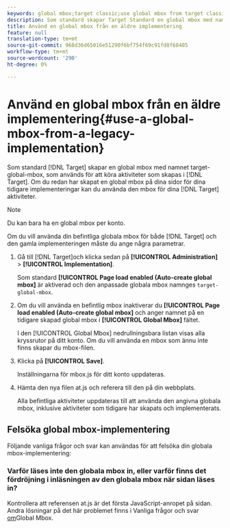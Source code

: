 ```yaml
---
keywords: global mbox;target classic;use global mbox from target classic
description: Som standard skapar Target Standard en global mbox med namnet target-global-mbox, som används för att köra aktiviteter som skapats i Target Standard. Om du redan har skapat en global mbox på sidorna för dina tidigare implementeringar kan du använda den mbox-filen för dina Target Standard-aktiviteter.
title: Använd en global mbox från en äldre implementering
feature: null
translation-type: tm+mt
source-git-commit: 968d36d65016e51290f6bf754f69c91fd8f68405
workflow-type: tm+mt
source-wordcount: '290'
ht-degree: 0%

---
```



# Använd en global mbox från en äldre implementering{#use-a-global-mbox-from-a-legacy-implementation}

Som standard [!DNL Target] skapar en global mbox med namnet target-global-mbox, som används för att köra aktiviteter som skapas i [!DNL Target]. Om du redan har skapat en global mbox på dina sidor för dina tidigare implementeringar kan du använda den mbox för dina [!DNL Target] aktiviteter.

>[!NOTE]
>
>Du kan bara ha en global mbox per konto.

Om du vill använda din befintliga globala mbox för både [!DNL Target] och den gamla implementeringen måste du ange några parametrar.

1. Gå till [!DNL Target]och klicka sedan på **[!UICONTROL Administration]** > **[!UICONTROL Implementation]**.

   Som standard **[!UICONTROL Page load enabled (Auto-create global mbox]** är aktiverad och den anpassade globala mbox namnges `target-global-mbox`.

1. Om du vill använda en befintlig mbox inaktiverar du **[!UICONTROL Page load enabled (Auto-create global mbox]** och anger namnet på en tidigare skapad global mbox i **[!UICONTROL Global Mbox]** fältet.

   I den [!UICONTROL Global Mbox] nedrullningsbara listan visas alla kryssrutor på ditt konto. Om du vill använda en mbox som ännu inte finns skapar du mbox-filen.

1. Klicka på **[!UICONTROL Save]**.

   Inställningarna för mbox.js för ditt konto uppdateras.

1. Hämta den nya filen at.js och referera till den på din webbplats.

   Alla befintliga aktiviteter uppdateras till att använda den angivna globala mbox, inklusive aktiviteter som tidigare har skapats och implementerats.

## Felsöka global mbox-implementering

Följande vanliga frågor och svar kan användas för att felsöka din globala mbox-implementering:

### Varför läses inte den globala mbox in, eller varför finns det fördröjning i inläsningen av den globala mbox när sidan läses in?

Kontrollera att referensen at.js är det första JavaScript-anropet på sidan. Andra lösningar på det här problemet finns i Vanliga frågor och svar [om](/help/c-implementing-target/c-implementing-target-for-client-side-web/c-target-atjs-faq/global-mbox-frequently-asked-questions.md)Global Mbox.
